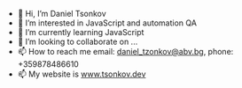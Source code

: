- 👋 Hi, I’m Daniel Tsonkov
- 👀 I’m interested in JavaScript and automation QA
- 🌱 I’m currently learning JavaScript
- 💞️ I’m looking to collaborate on ...
- 📫 How to reach me email: daniel_tzonkov@abv.bg, phone: +359878486610
- 📫 My website is www.tsonkov.dev

<!---
daniel-tsonkov/daniel-tsonkov is a ✨ special ✨ repository because its `README.md` (this file) appears on your GitHub profile.
You can click the Preview link to take a look at your changes.
--->
